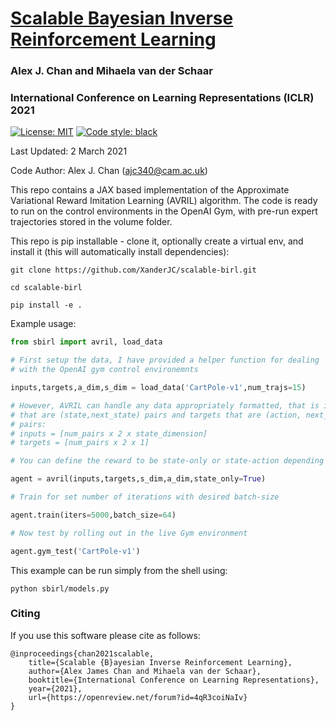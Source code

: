 
# [Scalable Bayesian Inverse Reinforcement Learning](https://openreview.net/forum?id=4qR3coiNaIv)

### Alex J. Chan and Mihaela van der Schaar

### International Conference on Learning Representations (ICLR) 2021

 [![License: MIT](https://img.shields.io/badge/License-MIT-blue.svg)](https://opensource.org/licenses/MIT)
 <a href="https://github.com/psf/black"><img alt="Code style: black" src="https://img.shields.io/badge/code%20style-black-000000.svg"></a>

Last Updated: 2 March 2021

Code Author: Alex J. Chan (ajc340@cam.ac.uk)

This repo contains a JAX based implementation of the Approximate Variational Reward Imitation Learning (AVRIL) algorithm. The code is ready to run on the control environments in the OpenAI Gym, with pre-run expert trajectories stored in the volume folder. 

This repo is pip installable - clone it, optionally create a virtual env, and install it (this will automatically install dependencies):

```shell
git clone https://github.com/XanderJC/scalable-birl.git

cd scalable-birl

pip install -e .
```

Example usage:

```python
from sbirl import avril, load_data

# First setup the data, I have provided a helper function for dealing 
# with the OpenAI gym control environemnts

inputs,targets,a_dim,s_dim = load_data('CartPole-v1',num_trajs=15)

# However, AVRIL can handle any data appropriately formatted, that is inputs
# that are (state,next_state) pairs and targets that are (action, next_action)
# pairs:
# inputs = [num_pairs x 2 x state_dimension]
# targets = [num_pairs x 2 x 1]

# You can define the reward to be state-only or state-action depending on use

agent = avril(inputs,targets,s_dim,a_dim,state_only=True)

# Train for set number of iterations with desired batch-size

agent.train(iters=5000,batch_size=64)

# Now test by rolling out in the live Gym environment

agent.gym_test('CartPole-v1')

```

This example can be run simply from the shell using:

```shell
python sbirl/models.py
```

### Citing 

If you use this software please cite as follows:

```
@inproceedings{chan2021scalable,
    title={Scalable {B}ayesian Inverse Reinforcement Learning},
    author={Alex James Chan and Mihaela van der Schaar},
    booktitle={International Conference on Learning Representations},
    year={2021},
    url={https://openreview.net/forum?id=4qR3coiNaIv}
}
```

